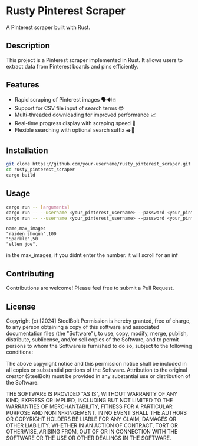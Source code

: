 # Rusty Pinterest Scraper

A Pinterest scraper built with Rust.

## Description

This project is a Pinterest scraper implemented in Rust. It allows users to extract data from Pinterest boards and pins efficiently.

## Features

- Rapid scraping of Pinterest images 🗣️🔊🔥
- Support for CSV file input of search terms 😎
- Multi-threaded downloading for improved performance 📈
- Real-time progress display with scraping speed 👀
- Flexible searching with optional search suffix ✒️🔏

## Installation

```bash
git clone https://github.com/your-username/rusty_pinterest_scraper.git
cd rusty_pinterest_scraper
cargo build
```

## Usage

```bash
cargo run -- [arguments]
cargo run -- --username <your_pinterest_username> --password <your_pinterest_password> --csv-file <path_to_csv>
cargo run -- --username <your_pinterest_username> --password <your_pinterest_password> --url <url>
```
```csv
name,max_images
"raiden shogun",100
"Sparkle",50
"ellen joe",
```
in the max_images, if you didnt enter the number. it will scroll for an inf

## Contributing

Contributions are welcome! Please feel free to submit a Pull Request.

## License

Copyright (c) [2024] SteelBolt
Permission is hereby granted, free of charge, to any person obtaining a copy of this software and associated documentation files (the "Software"), to use, copy, modify, merge, publish, distribute, sublicense, and/or sell copies of the Software, and to permit persons to whom the Software is furnished to do so, subject to the following conditions:

The above copyright notice and this permission notice shall be included in all copies or substantial portions of the Software.
Attribution to the original creator (SteelBolt) must be provided in any substantial use or distribution of the Software.

THE SOFTWARE IS PROVIDED "AS IS", WITHOUT WARRANTY OF ANY KIND, EXPRESS OR IMPLIED, INCLUDING BUT NOT LIMITED TO THE WARRANTIES OF MERCHANTABILITY, FITNESS FOR A PARTICULAR PURPOSE AND NONINFRINGEMENT. IN NO EVENT SHALL THE AUTHORS OR COPYRIGHT HOLDERS BE LIABLE FOR ANY CLAIM, DAMAGES OR OTHER LIABILITY, WHETHER IN AN ACTION OF CONTRACT, TORT OR OTHERWISE, ARISING FROM, OUT OF OR IN CONNECTION WITH THE SOFTWARE OR THE USE OR OTHER DEALINGS IN THE SOFTWARE.